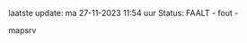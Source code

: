 laatste update: 
ma 27-11-2023 11:54   uur 
Status: FAALT - fout - 
<div class="service R">mapsrv</div>